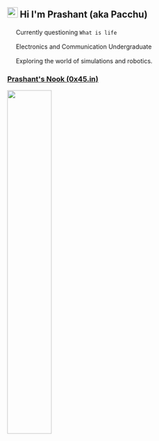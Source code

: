 ## <img src="https://cdn.discordapp.com/emojis/858551929927106560.png?v=1" width=24> Hi I'm Prashant (aka Pacchu)

<img src="https://cdn.discordapp.com/emojis/860277067730649135.png?v=1" width=16> Currently questioning ```What is life```

<img src="https://cdn.discordapp.com/emojis/765200439901421590.png?v=1" width=16> Electronics and Communication Undergraduate

<img src="https://user-images.githubusercontent.com/37984032/158680598-234b673d-5941-4cb7-bab6-993d4ac59c87.png" width=16> Exploring the world of simulations and robotics.

### [Prashant's Nook (0x45.in)](https://0x45.in)

<img src="https://user-images.githubusercontent.com/37984032/123756595-b53bd700-d8da-11eb-98ff-64143874c02f.gif" width=45%>
